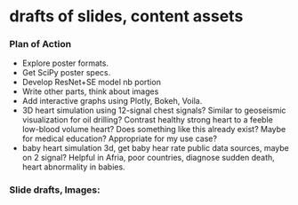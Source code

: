 # drafts of slides, content assets   



### Plan of Action  
 * Explore poster formats.
 * Get SciPy poster specs.
 * Develop ResNet+SE model nb portion
 * Write other parts, think about images
 * Add interactive graphs using Plotly, Bokeh, Voila.  
 * 3D heart simulation using 12-signal chest signals? Similar to geoseismic visualization for oil drilling?  Contrast healthy strong heart to a feeble low-blood volume heart? Does something like this already exist? Maybe for medical education? Appropriate for my use case?
 * baby heart simulation 3d, get baby hear rate public data sources, maybe on 2 signal? Helpful in Afria, poor countries, diagnose sudden death, heart abnormality in babies.  

### Slide drafts, Images:  




